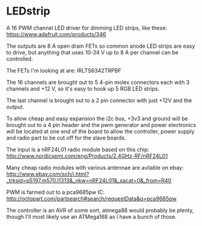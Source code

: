 LEDstrip
========

A 16 PWM channel LED driver for dimming LED strips, like these:
https://www.adafruit.com/products/346

The outputs are 8 A open drain FETs so common anode LED strips are easy to drive,
but anything that uses 10-24 V up to 8 A per channel can be controlled.

The FETs I'm looking at are: IRLTS6342TRPBF

The 16 channels are brought out to 5 4-pin molex connectors each with 3 channels and +12 V,
so it's easy to hook up 5 RGB LED strips.

The last channel is brought out to a 2 pin connector with just +12V and the output.

To allow cheap and easy expansion the i2c bus, +3v3 and ground will be brought out to a
4 pin header and the pwm generator and power electronics will be located at one end of the
board to allow the controller, power supply and radio part to be cut off for the slave boards.

The input is a nRF24L01 radio module based on this chip:
http://www.nordicsemi.com/eng/Products/2.4GHz-RF/nRF24L01

Many cheap radio modules with various antennae are avilable on ebay:
http://www.ebay.com/sch/i.html?_trksid=p5197.m570.l1313&_nkw=nRF24L01&_sacat=0&_from=R40

PWM is farmed out to a pca9685pw IC:
http://octopart.com/partsearch#search/requestData&q=pca9685pw

The controller is an AVR of some sort, atmega88 would probably be plenty,
though I'll most likely use an ATMega168 as I have a bunch of those.
